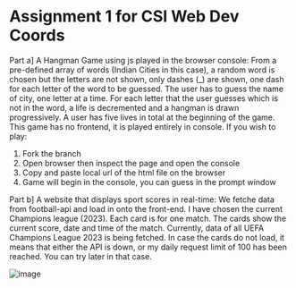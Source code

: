 # Assignment 1 for CSI Web Dev Coords

Part a] A Hangman Game using js played in the browser console: From a pre-defined array of words (Indian Cities in this case), a random word is chosen but the letters are not shown, only dashes (_) are shown, one dash for each letter of the word to be guessed. The user has to guess the name of city, one letter at a time. For each letter that the user guesses which is not in the word, a life is decremented and a hangman is drawn progressively. A user has five lives in total at the beginning of the game. This game has no frontend, it is played entirely in console. If you wish to play:
  1. Fork the branch
  2. Open browser then inspect the page and open the console
  4. Copy and paste local url of the html file on the browser
  5. Game will begin in the console, you can guess in the prompt window

Part b] A website that displays sport scores in real-time: We fetche data from football-api and load in onto the front-end. I have chosen the current Champions league (2023). Each card is for one match. The cards show the current score, date and time of the match. Currently, data of all UEFA Champions League 2023 is being fetched. In case the cards do not load, it means that either the API is down, or my daily request limit of 100 has been reached. You can try later in that case. 

![image](https://github.com/nio2004/CSI-WEB-DEV/assets/123110966/913ac782-65ec-44b5-beee-be139aac99fb)

